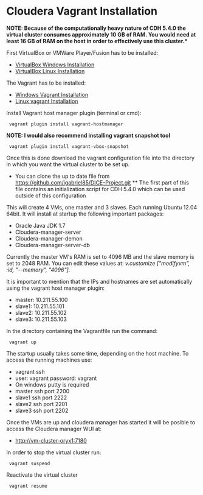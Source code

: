 # Cloudera Vagrant Installation

__NOTE: Because of the computationally heavy nature of CDH 5.4.0 the virtual cluster consumes approximately 10 GB of RAM. You would need at least 16 GB of RAM on the host in order to effectively use this cluster.*__


First VirtualBox or VMWare Player/Fusion has to be installed:
* [VirtualBox Windows Installation](http://download.virtualbox.org/virtualbox/4.3.28/VirtualBox-4.3.28-100309-Win.exe)
* [VirtualBox Linux Installation](https://www.virtualbox.org/wiki/Linux_Downloads)

The Vagrant has to be installed:
* [Windows Vagrant Installation](https://dl.bintray.com/mitchellh/vagrant/vagrant_1.7.2.msi) 
* [Linux vagrant Installation](https://dl.bintray.com/mitchellh/vagrant/vagrant_1.7.2.msi)

Install Vagrant host manager plugin (terminal or cmd):
```
 vagrant plugin install vagrant-hostmanager
```

__NOTE: I would also recommend installing vagrant snapshot tool__

```
 vagrant plugin install vagrant-vbox-snapshot
```

Once this is done download the vagrant configuration file into the directory in which you want the virtual cluster to be set up.
* You can clone the up to date file from https://github.com/igabriel85/DICE-Project.git
** The first part of this file contains an initialization script for CDH 5.4.0 which can be used outside of this configuration

This will create 4 VMs, one master and 3 slaves. Each running Ubuntu 12.04 64bit. It will install at startup the following important packages:
* Oracle Java JDK 1.7 
* Cloudera-manager-server
* Cloudera-manager-demon
* Cloudera-manager-server-db


Currently the master VM's RAM is set to 4096 MB and the slave memory is set to 2048 RAM. You can edit these values at: _v.customize ["modifyvm", :id, "--memory", "4096"]_.

It is important to mention that the IPs and hostnames are set automatically using the vagrant host manager plugin:
* master: 10.211.55.100 
* slave1: 10.211.55.101 
* slave2: 10.211.55.102 
* slave3: 10.211.55.103

In the directory containing the Vagrantfile run the command:

```
 vagrant up
```

The startup usually takes some time, depending on the host machine.
To access the running machines use:
* vagrant ssh _<hostname>_  
* user: vagrant password: vagrant
* On windows putty is required
 * master ssh port 2200
 * slave1 ssh port 2222
 * slave2 ssh port 2201
 * slave3 ssh port 2202

Once the VMs are up and cloudera manager has started it will be posible to access the Cloudera manager WUI at: 
* [http://vm-cluster-oryx1:7180](http://vm-cluster-oryx1:7180)

In order to stop the virtual cluster run:

```
 vagrant suspend
```
Reactivate the virtual cluster
```
 vagrant resume
```
